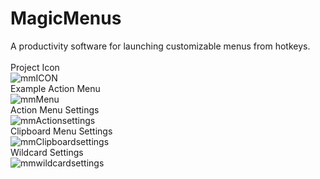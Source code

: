 # MagicMenus
A productivity software for launching customizable menus from hotkeys.<br></br>
Project Icon
</br>
<img src="https://i.imgur.com/0cWsf5m.png" alt="mmICON" title="Magic Menus Icon">
</br>
Example Action Menu
</br>
<img src="https://i.imgur.com/ALG9aqs.png" alt="mmMenu" title="Example Action Menu">
</br>
Action Menu Settings
</br>
<img src="https://i.imgur.com/laqXpyL.png" alt="mmActionsettings" title="Action Menu Settings">
</br>
Clipboard Menu Settings
</br>
<img src="https://i.imgur.com/JgCGS8Q.png" alt="mmClipboardsettings" title="Clipboard Menu Settings">
</br>
Wildcard Settings
</br>
<img src="https://i.imgur.com/4xfHLQC.png" alt="mmwildcardsettings" title="Wildcard Settings">

